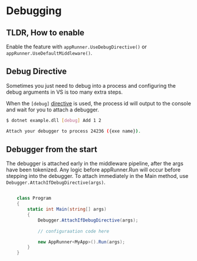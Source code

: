 # Debugging

## TLDR, How to enable 
Enable the feature with `appRunner.UseDebugDirective()` or `appRunner.UseDefaultMiddleware()`.

## Debug Directive

Sometimes you just need to debug into a process and configuring the debug arguments in VS is too many extra steps.

When the `[debug]` [directive](../Extensibility/directives.md) is used, the process id will output to the console and wait for you to attach a debugger.

```bash
$ dotnet example.dll [debug] Add 1 2

Attach your debugger to process 24236 ({exe name}).
```

## Debugger from the start
The debugger is attached early in the middleware pipeline, after the args have been tokenized. 
Any logic before appRunner.Run will occur before stepping into the debugger.
To attach immediately in the Main method, use `Debugger.AttachIfDebugDirective(args)`.

```c#

    class Program
    {
        static int Main(string[] args)
        {
            Debugger.AttachIfDebugDirective(args);
            
            // configuraation code here

            new AppRunner<MyApp>().Run(args);
        }
    }
```